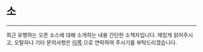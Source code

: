 # 소

---------------------------

최근 유행하는 오픈 소스에 대해 소개하는 내용 간단한 소책자입니다. 재밌게 읽어주시고, 오탈자나 기타 문의사항은 [이쪽](https://www.gitbook.com/book/rdcpp/what-is-open-source/changes) 으로 연락하여 주시기를 부탁드리겠습니다.


